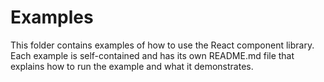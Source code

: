 # Examples

This folder contains examples of how to use the React component library. Each example is self-contained and has its own README.md file that explains how to run the example and what it demonstrates.
